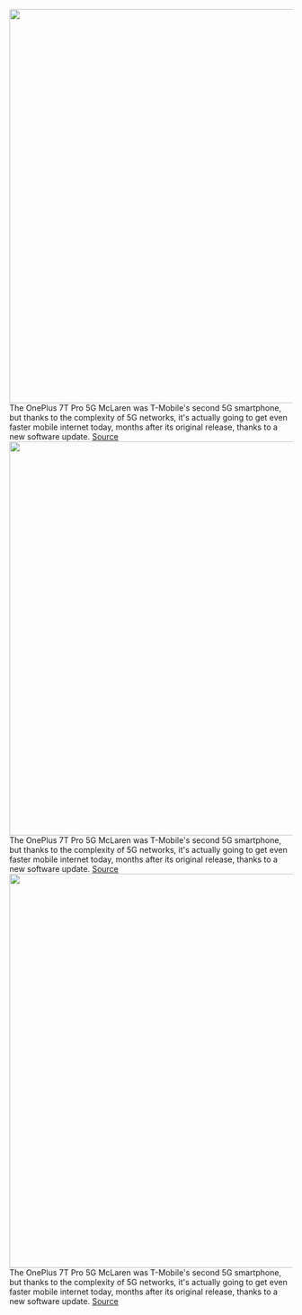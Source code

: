 <img src='https://cdn.vox-cdn.com/thumbor/AqboCrgmkrxQW--gT4gvGitV0vg=/0x0:2576x1449/1200x800/filters:focal(1082x519:1494x931)/cdn.vox-cdn.com/uploads/chorus_image/image/66343027/OnePlus_7T_Pro_5G_McLaren.0.jpg' width='700px' /><br/>
The OnePlus 7T Pro 5G McLaren was T-Mobile's second 5G smartphone, but thanks to the complexity of 5G networks, it's actually going to get even faster mobile internet today, months after its original release, thanks to a new software update.
<a href='https://www.theverge.com/2020/2/20/21145292/t-mobile-oneplus-7t-pro-5g-mclaren-faster-lte-network-bandwidth-software-update'> Source <a/><img src='https://cdn.vox-cdn.com/thumbor/AqboCrgmkrxQW--gT4gvGitV0vg=/0x0:2576x1449/1200x800/filters:focal(1082x519:1494x931)/cdn.vox-cdn.com/uploads/chorus_image/image/66343027/OnePlus_7T_Pro_5G_McLaren.0.jpg' width='700px' /><br/>
The OnePlus 7T Pro 5G McLaren was T-Mobile's second 5G smartphone, but thanks to the complexity of 5G networks, it's actually going to get even faster mobile internet today, months after its original release, thanks to a new software update.
<a href='https://www.theverge.com/2020/2/20/21145292/t-mobile-oneplus-7t-pro-5g-mclaren-faster-lte-network-bandwidth-software-update'> Source <a/><img src='https://cdn.vox-cdn.com/thumbor/AqboCrgmkrxQW--gT4gvGitV0vg=/0x0:2576x1449/1200x800/filters:focal(1082x519:1494x931)/cdn.vox-cdn.com/uploads/chorus_image/image/66343027/OnePlus_7T_Pro_5G_McLaren.0.jpg' width='700px' /><br/>
The OnePlus 7T Pro 5G McLaren was T-Mobile's second 5G smartphone, but thanks to the complexity of 5G networks, it's actually going to get even faster mobile internet today, months after its original release, thanks to a new software update.
<a href='https://www.theverge.com/2020/2/20/21145292/t-mobile-oneplus-7t-pro-5g-mclaren-faster-lte-network-bandwidth-software-update'> Source <a/>